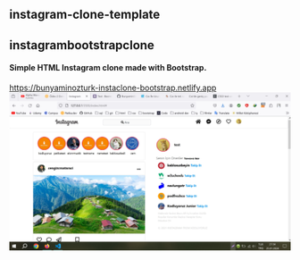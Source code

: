 ## instagram-clone-template
## instagrambootstrapclone
#### Simple HTML Instagram clone made with Bootstrap.
https://bunyaminozturk-instaclone-bootstrap.netlify.app
![github](images/Screenshot.jpg)

